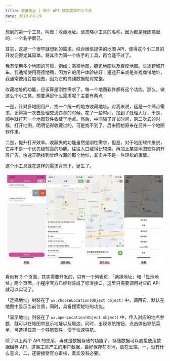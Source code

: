 ```yaml
---
title: 收藏地址 | 两个 API 就能实现的小工具
date: 2019-08-19
---
```


想到的第一个工具，叫做：收藏地址。请忽略小工具的名称，因为都是我随意起的，一个名字而已。

其实，这是一个很早就想到的需求，结合微信提供的地图 API，使得这个小工具的开发变得尤其简单。将其作为第一个练手的工具，再合适不过了。

我有使用多个地图的习惯，例如：高德地图，腾讯地图以及百度地图。长途跨城开车，我通常使用高德地图，因为它的用户体验较好；短途开车或是查找商铺地址，我通常使用百度地图，因为它的商铺数据相对完整。

收藏地址的功能，应该算是刚性需求了，每一个地图软件都有这个功能。那么，做这么个小工具，想要满足什么需求呢？主要有两点：

一是，针对多地图用户，找一个统一的地方收藏地址。对我来说，这是一个痛点需求，记得第一次去处理交通违章的时候，花了一些时间，找到了处理大厅，于是，顺手就打开一个地图软件收藏了地点。然后，中间隔了好长时间，第二次去的时候，打开地图，明明记得收藏过的，可是找不到了，后来回想原来在另外一个地图软件里。

二是，提升打开效率。收藏夹的功能虽然是刚性需求，但是，对于地图软件来说，它并不是一个优先级较高的功能。往往入口藏得比较深，再加上某些地图软件的开屏广告，快速正确找到曾经收藏的那个地址，其实并不是一件轻松的事情。

这个小工具就在这样的需求背景下，诞生了。

![](./_image/2019-08-23-10-00-51.png)

看似有 3 个页面，其实需要开发的，只有一个列表页，「选择地址」和「显示地址」两个页面，小程序官方已经封装成了标准接口，这里只需要调用对应的 API 就可以实现了。

「选择地址」封装在了 `wx.chooseLocation(Object object)` 中，调用它，默认在地图中显示当前位置，同时，具备搜索地址的功能。

「显示地址」封装在了 `wx.openLocation(Object object)` 中，传入对应的地点参数，就可以在地图中显示地址以及周边，同时，出现导航按钮，点击弹出导航菜单，可选择任意一个导航软件，便于快速导航。

除了以上两个 API 的使用，再就是数据存储的功能了，存储数据可以直接使用数据缓存 API，这类工具产生的用户数据，最好保存在本地，放在云端，一，没有什么意义，二，还要接受官方审核，着实没有必要。
